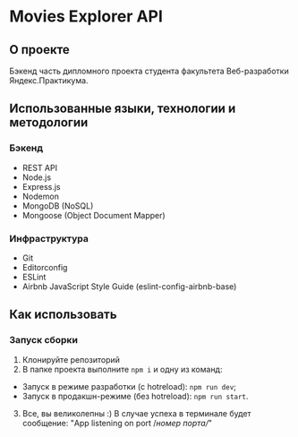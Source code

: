 # Movies Explorer API

## О проекте

Бэкенд часть дипломного проекта студента факультета Веб-разработки Яндекс.Практикума.

## Использованные языки, технологии и методологии
### Бэкенд
- REST API
- Node.js
- Express.js
- Nodemon
- MongoDB (NoSQL)
- Mongoose (Object Document Mapper)

### Инфраструктура
- Git
- Editorconfig
- ESLint
- Airbnb JavaScript Style Guide (eslint-config-airbnb-base)

## Как использовать
### Запуск сборки
1. Клонируйте репозиторий
2. В папке проекта выполните `npm i` и одну из команд:
  - Запуск в режиме разработки (с hotreload): `npm run dev`;
  - Запуск в продакшн-режиме (без hotreload): `npm run start`.
3. Все, вы великолепны :) В случае успеха в терминале будет сообщение: "App listening on port /*номер порта/*"

